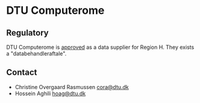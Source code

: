 # DTU Computerome

## Regulatory

DTU Computerome is [approved](https://www.regionh.dk/til-fagfolk/Forskning-og-innovation/Teknologisk-infrastruktur-og-it/Computerome/Sider/Computerome.aspx) as a data supplier for Region H. They exists a "databehandleraftale".

## Contact

- Christine Overgaard Rasmussen cora@dtu.dk
- Hossein Aghili hoag@dtu.dk
